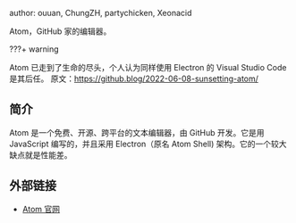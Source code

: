 author: ouuan, ChungZH, partychicken, Xeonacid

Atom，GitHub 家的编辑器。

???+ warning

Atom 已走到了生命的尽头，个人认为同样使用 Electron 的 Visual Studio Code 是其后任。
原文：<https://github.blog/2022-06-08-sunsetting-atom/>

## 简介

Atom 是一个免费、开源、跨平台的文本编辑器，由 GitHub 开发。它是用 JavaScript 编写的，并且采用 Electron（原名 Atom Shell) 架构。它的一个较大缺点就是性能差。

## 外部链接

- [Atom 官网](https://atom.io)
